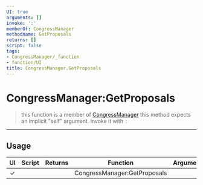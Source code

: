 ```yaml
---
UI: true
arguments: []
invoke: ':'
memberOf: CongressManager
methodname: GetProposals
returns: []
script: false
tags:
- CongressManager/_function
- function/UI
title: CongressManager.GetProposals
---
```

# CongressManager:GetProposals
> this function is a member of [CongressManager](civ-6/lua/CongressManager.md)
> this method expects an implicit "self" argument. invoke it with `:`
-----
## Usage
|  UI | Script | Returns | Function | Arguments |
|:---:|:------:|-------:|:--------:|:---------|
|✓| ||CongressManager:GetProposals||

